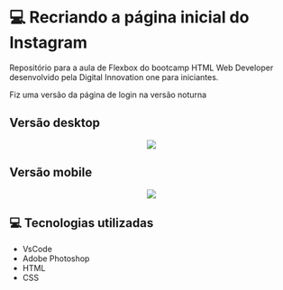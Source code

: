 
<h1>💻 Recriando a página inicial do Instagram</h1>

<p align=”center”><p> Repositório para a aula de Flexbox do bootcamp HTML Web Developer desenvolvido pela Digital Innovation one para iniciantes.<p>
<p> Fiz uma versão da página de login na versão noturna <p/></center>
  
<p align="center"><h2>Versão desktop</h2></center>
<p align="center"><img src="https://user-images.githubusercontent.com/79284447/116480341-8ad88980-a857-11eb-939b-9f6b1358eca2.png"></center>
<h2>Versão mobile</h2>
<p align="center"><img src="https://user-images.githubusercontent.com/79284447/116480345-8e6c1080-a857-11eb-9c3a-d191a6cc696c.png"></center>

<h2>💻 Tecnologias utilizadas </h2>
<ul>
  <li>VsCode</li>
  <li>Adobe Photoshop</li>
  <li>HTML</li>
  <li>CSS</li>
</ul>
